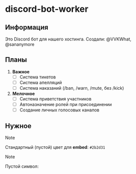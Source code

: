 # discord-bot-worker
## Информация

Это Discord бот для нашего хостинга.
Создали: @VVKWhat, @sananymore

## Планы

1. **Важное**
    - [ ] Система тикетов
    - [ ] Система апелляций
    - [ ] Система наказаний (/ban, /warn, /mute, без /kick)

2. **Мелочное**
    - [ ] Система приветствия участников
    - [ ] Автоназначение ролей при присоединении
    - [ ] Создание личных голосовых каналов

## Нужное
> [!NOTE]
> Стандартный (пустой) цвет для **embed**: `#2b2d31`

> [!NOTE]
> Пустой символ: `⠀`
